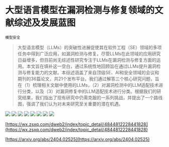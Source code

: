 # 大型语言模型在漏洞检测与修复领域的文献综述及发展蓝图
`模型安全`
> 大型语言模型（LLMs）的突破性进展促使其在软件工程（SE）领域的多项任务中得到广泛应用，如漏洞检测与修复。尽管LLMs在此领域的应用研究日益增多，但目前尚无综述性研究专注于LLMs在漏洞检测与修复方面的运用。本文旨在填补这一空白，通过系统性地回顾旨在通过LLMs提升漏洞检测与修复能力的文献。本综述涵盖了来自顶级SE、AI和安全领域的会议和期刊的36篇论文，共21个发布平台。我们通过解答三个核心研究问题，旨在（1）梳理相关文献中使用的LLMs，（2）对漏洞检测中的LLM适配技术进行分类，以及（3）对漏洞修复中的LLM适配技术进行分类。根据我们的研究结果，我们指出了现有研究中仍需克服的一系列挑战，并提出了一个路线图，强调了我们认为对未来研究至关重要的潜在机遇。

![](https://raw.githubusercontent.com/HuggingAGI/HuggingArxiv/main/paper_images/2404.02525/x1.png)
![](https://raw.githubusercontent.com/HuggingAGI/HuggingArxiv/main/paper_images/2404.02525/x2.png)
![](https://raw.githubusercontent.com/HuggingAGI/HuggingArxiv/main/paper_images/2404.02525/x3.png)
![](https://raw.githubusercontent.com/HuggingAGI/HuggingArxiv/main/paper_images/2404.02525/x4.png)
![](https://raw.githubusercontent.com/HuggingAGI/HuggingArxiv/main/paper_images/2404.02525/x5.png)
![](https://raw.githubusercontent.com/HuggingAGI/HuggingArxiv/main/paper_images/2404.02525/x6.png)
![](https://raw.githubusercontent.com/HuggingAGI/HuggingArxiv/main/paper_images/2404.02525/x7.png)
![](https://raw.githubusercontent.com/HuggingAGI/HuggingArxiv/main/paper_images/2404.02525/x8.png)

[https://wx.zsxq.com/dweb2/index/topic_detail/4844812228441828](https://wx.zsxq.com/dweb2/index/topic_detail/4844812228441828)

[https://arxiv.org/abs/2404.02525](https://arxiv.org/abs/2404.02525)